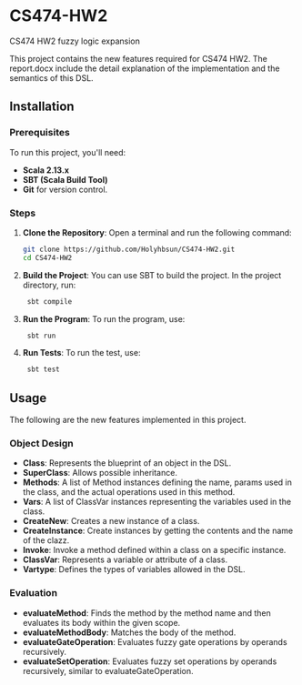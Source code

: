 # CS474-HW2
CS474 HW2 fuzzy logic expansion

This project contains the new features required for CS474 HW2. The report.docx include the detail explanation of the implementation and the semantics of this DSL.

## Installation

### Prerequisites

To run this project, you'll need:
- **Scala 2.13.x**
- **SBT (Scala Build Tool)**
- **Git** for version control.

### Steps

1. **Clone the Repository**:
   Open a terminal and run the following command:
   ```bash
   git clone https://github.com/Holyhbsun/CS474-HW2.git
   cd CS474-HW2

2. **Build the Project**:
   You can use SBT to build the project. In the project directory, run:
   ```bash
    sbt compile

3. **Run the Program**:
   To run the program, use:
   ```bash
    sbt run

4. **Run Tests**:
   To run the test, use:
   ```bash
    sbt test

## Usage
The following are the new features implemented in this project.
### Object Design
- **Class**: Represents the blueprint of an object in the DSL.
- **SuperClass**: Allows possible inheritance.
- **Methods**: A list of Method instances defining the name, params used in the class, and the actual operations used in this method.
- **Vars**: A list of ClassVar instances representing the variables used in the class.
- **CreateNew**: Creates a new instance of a class.
- **CreateInstance**: Create instances by getting the contents and the name of the clazz.
- **Invoke**: Invoke a method defined within a class on a specific instance.
- **ClassVar**: Represents a variable or attribute of a class.
- **Vartype**: Defines the types of variables allowed in the DSL.

### Evaluation
- **evaluateMethod**: Finds the method by the method name and then evaluates its body within the given scope.
- **evaluateMethodBody**: Matches the body of the method.
- **evaluateGateOperation**: Evaluates fuzzy gate operations by operands recursively.
- **evaluateSetOperation**: Evaluates fuzzy set operations by operands recursively, similar to evaluateGateOperation.
